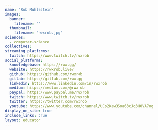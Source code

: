 ```yaml
---
name: "Rob Muhlestein"
images:
  banner:
    filename: ""
  thumbnail:
    filename: "rwxrob.jpg"
sciences:
  - computer-science
collectives:
streaming_platforms:
  twitch: https://www.twitch.tv/rwxrob
social_platforms:
  knowledgebase: https://rwx.gg/
  website: https://rwxrob.live/
  github: https://github.com/rwxrob
  gitlab: https://gitlab.com/rwx.gg
  linkedin: https://www.linkedin.com/in/rwxrob
  medium: https://medium.com/@rwxrob
  paypal: https://www.paypal.me/rwxrob
  twitch: https://www.twitch.tv/rwxrob
  twitter: https://twitter.com/rwxrob
  youtube: https://www.youtube.com/channel/UCs2Kaw3Soa63cJq3H0VA7og
display_on_site: true
include_links: true
layout: educator
---
```

